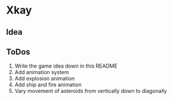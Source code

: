 
# Xkay

## Idea

## ToDos

1. Write the game idea down in this README
1. Add animation system
1. Add explosion animation
1. Add ship and fire animation
1. Vary movement of asteroids from vertically down to diagonally
